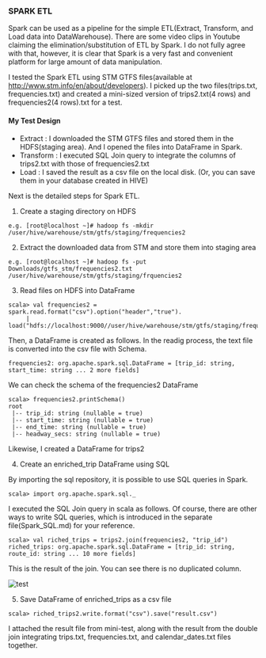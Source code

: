 ### SPARK ETL

Spark can be used as a pipeline for the simple ETL(Extract, Transform, and Load data into DataWarehouse). There are some video clips in Youtube claiming the elimination/substitution of ETL by Spark. I do not fully agree with that, however, it is clear that Spark is a very fast and convenient platform for large amount of data manipulation.

I tested the Spark ETL using STM GTFS files(available at http://www.stm.info/en/about/developers). I picked up the two files(trips.txt, frequencies.txt) and created a mini-sized version of trips2.txt(4 rows) and frequencies2(4 rows).txt for a test.

#### My Test Design

- Extract
  : I downloaded the STM GTFS files and stored them in the HDFS(staging area). And I opened the files into DataFrame in Spark.
- Transform
  : I executed SQL Join query to integrate the columns of trips2.txt with those of frequencies2.txt 
- Load
  : I saved the result as a csv file on the local disk. (Or, you can save them in your database created in HIVE)

Next is the detailed steps for Spark ETL.

1. Create a staging directory on HDFS
```
e.g. [root@localhost ~]# hadoop fs -mkdir /user/hive/warehouse/stm/gtfs/staging/frequencies2
```
2. Extract the downloaded data from STM and store them into staging area 
```
e.g. [root@localhost ~]# hadoop fs -put Downloads/gtfs_stm/frequencies2.txt /user/hive/warehouse/stm/gtfs/staging/frquencies2
```
3. Read files on HDFS into DataFrame 
```
scala> val frequencies2 = spark.read.format("csv").option("header","true").
     | load("hdfs://localhost:9000//user/hive/warehouse/stm/gtfs/staging/frequencies2/frequncies2.txt")
```
Then, a DataFrame is created as follows. In the readig process, the text file is converted into the csv file with Schema.
```
frequencies2: org.apache.spark.sql.DataFrame = [trip_id: string, start_time: string ... 2 more fields]
```
We can check the schema of the frequencies2 DataFrame
```
scala> frequencies2.printSchema()
root
 |-- trip_id: string (nullable = true)
 |-- start_time: string (nullable = true)
 |-- end_time: string (nullable = true)
 |-- headway_secs: string (nullable = true)
```
Likewise, I created a DataFrame for trips2

4. Create an enriched_trip DataFrame using SQL

By importing the sql repository, it is possible to use SQL queries in Spark.
```
scala> import org.apache.spark.sql._
```
I executed the SQL Join query in scala as follows. Of course, there are other ways to write SQL queries, which is introduced in the separate file(Spark_SQL.md) for your reference.
```
scala> val riched_trips = trips2.join(frequencies2, "trip_id")
riched_trips: org.apache.spark.sql.DataFrame = [trip_id: string, route_id: string ... 10 more fields]
```
This is the result of the join. You can see there is no duplicated column.

![test](https://user-images.githubusercontent.com/37023565/47673670-ae89be80-db8b-11e8-8262-923228fa2ccf.jpg)

5. Save DataFrame of enriched_trips as a csv file
```
scala> riched_trips2.write.format("csv").save("result.csv")
```
I attached the result file from mini-test, along with the result from the double join integrating trips.txt, frequencies.txt, and calendar_dates.txt files together.


